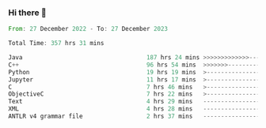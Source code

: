 ### Hi there 👋

<!--
**luoxuanzao/luoxuanzao** is a ✨ _special_ ✨ repository because its `README.md` (this file) appears on your GitHub profile.

Here are some ideas to get you started:

- 🔭 I’m currently working on ...
- 🌱 I’m currently learning ...
- 👯 I’m looking to collaborate on ...
- 🤔 I’m looking for help with ...
- 💬 Ask me about ...
- 📫 How to reach me: ...
- 😄 Pronouns: ...
- ⚡ Fun fact: ...
-->

<!--START_SECTION:waka-->

```rust
From: 27 December 2022 - To: 27 December 2023

Total Time: 357 hrs 31 mins

Java                                   187 hrs 24 mins >>>>>>>>>>>>>------------   52.20 %
C++                                    96 hrs 54 mins  >>>>>>>------------------   27.00 %
Python                                 19 hrs 19 mins  >------------------------   05.38 %
Jupyter                                11 hrs 17 mins  >------------------------   03.15 %
C                                      7 hrs 46 mins   >------------------------   02.17 %
ObjectiveC                             7 hrs 22 mins   >------------------------   02.05 %
Text                                   4 hrs 29 mins   -------------------------   01.25 %
XML                                    4 hrs 28 mins   -------------------------   01.25 %
ANTLR v4 grammar file                  2 hrs 37 mins   -------------------------   00.73 %
```

<!--END_SECTION:waka-->